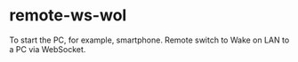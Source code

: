 # remote-ws-wol
To start the PC, for example, smartphone. Remote switch to Wake on LAN to a PC via WebSocket.
